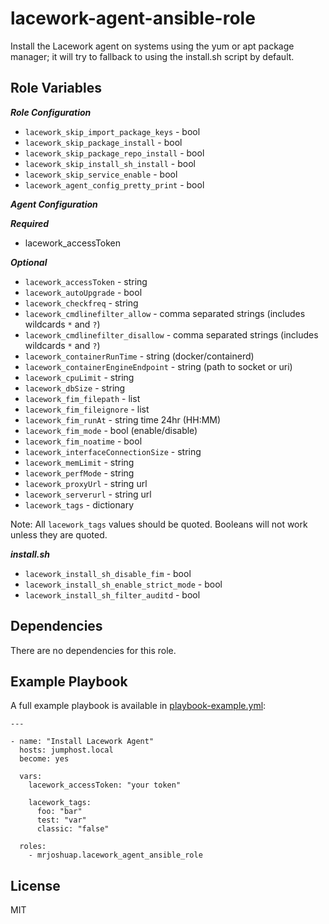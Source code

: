 # lacework-agent-ansible-role

Install the Lacework agent on systems using the yum or apt package manager; it will try to fallback to using the install.sh script by default.

## Role Variables

**_Role Configuration_**

* `lacework_skip_import_package_keys` - bool
* `lacework_skip_package_install` - bool
* `lacework_skip_package_repo_install` - bool
* `lacework_skip_install_sh_install` - bool
* `lacework_skip_service_enable` - bool
* `lacework_agent_config_pretty_print` - bool

**_Agent Configuration_**

**_Required_**

* lacework_accessToken

**_Optional_**

* `lacework_accessToken` - string
* `lacework_autoUpgrade` - bool
* `lacework_checkfreq` - string
* `lacework_cmdlinefilter_allow` - comma separated strings (includes wildcards `*` and `?`)
* `lacework_cmdlinefilter_disallow` - comma separated strings (includes wildcards `*` and `?`)
* `lacework_containerRunTime` - string (docker/containerd)
* `lacework_containerEngineEndpoint` - string (path to socket or uri)
* `lacework_cpuLimit` - string
* `lacework_dbSize` - string
* `lacework_fim_filepath` - list
* `lacework_fim_fileignore` - list
* `lacework_fim_runAt` - string time 24hr (HH:MM)
* `lacework_fim_mode` - bool (enable/disable)
* `lacework_fim_noatime` - bool
* `lacework_interfaceConnectionSize` - string
* `lacework_memLimit` - string
* `lacework_perfMode` - string
* `lacework_proxyUrl` - string url
* `lacework_serverurl` - string url
* `lacework_tags` - dictionary

Note: All `lacework_tags` values should be quoted. Booleans will not work unless they are quoted.

**_install.sh_**

* `lacework_install_sh_disable_fim` - bool
* `lacework_install_sh_enable_strict_mode` - bool
* `lacework_install_sh_filter_auditd` - bool

## Dependencies

There are no dependencies for this role.

## Example Playbook

A full example playbook is available in [playbook-example.yml](playbook-example.yml):

    ---

    - name: "Install Lacework Agent"
      hosts: jumphost.local
      become: yes

      vars:
        lacework_accessToken: "your token"

        lacework_tags:
          foo: "bar"
          test: "var"
          classic: "false"

      roles:
        - mrjoshuap.lacework_agent_ansible_role

## License

MIT
